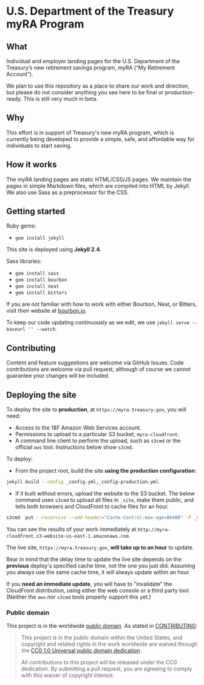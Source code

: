 # U.S. Department of the Treasury myRA Program

## What

Individual and employer landing pages for the U.S. Department of the Treasury’s new retirement savings program, myRA (“My Retirement Account”).

We plan to use this repository as a place to share our work and direction, but please do not consider anything you see here to be final or production-ready. This is still very much in beta.

## Why

This effort is in support of Treasury's new myRA program, which is currently being developed to provide a simple, safe, and affordable way for individuals to start saving.

## How it works

The myRA landing pages are static HTML/CSS/JS pages. We maintain the pages in simple Markdown files, which are compiled into HTML by Jekyll. We also use Sass as a preprocessor for the CSS.

## Getting started

Ruby gems:

* `gem install jekyll`

This site is deployed using **Jekyll 2.4**.

Sass libraries:

* `gem install sass`
* `gem install bourbon`
* `gem install neat`
* `gem install bitters`

If you are not familiar with how to work with either Bourbon, Neat, or Bitters, visit their website at [bourbon.io](http://bourbon.io/).

To keep our code updating continuously as we edit, we use `jekyll serve --baseurl '' --watch`.

## Contributing

Content and feature suggestions are welcome via GitHub Issues. Code contributions are welcome via pull request, although of course we cannot guarantee your changes will be included.

## Deploying the site

To deploy the site to **production**, at `https://myra.treasury.gov`, you will need:

* Access to the 18F Amazon Web Services account.
* Permissions to upload to a particular S3 bucket, `myra-cloudfront`.
* A command line client to perform the upload, such as `s3cmd` or the official `aws` tool. Instructions below show `s3cmd`.

To deploy:

* From the project root, build the site **using the production configuration**:

```bash
jekyll build --config _config.yml,_config-production.yml
```

* If it built without errors, upload the website to the S3 bucket. The below command uses `s3cmd` to upload all files in `_site`, make them public, and tells both browsers and CloudFront to cache files for an hour.

```bash
s3cmd  put --recursive --add-header="Cache-Control:max-age=86400" -P _site/* s3://myra-cloudfront/
```

You can see the results of your work immediately at `http://myra-cloudfront.s3-website-us-east-1.amazonaws.com`.

The live site, `https://myra.treasury.gov`, **will take up to an hour** to update.

Bear in mind that the delay time to update the live site depends on the **previous** deploy's specified cache time, not the one you just did. Assuming you always use the same cache time, it will always update within an hour.

If you **need an immediate update**, you will have to "invalidate" the CloudFront distribution, using either the web console or a third party tool. (Neither the `aws` nor `s3cmd` tools properly support this yet.)

### Public domain

This project is in the worldwide [public domain](LICENSE.md). As stated in [CONTRIBUTING](CONTRIBUTING.md):

> This project is in the public domain within the United States, and copyright and related rights in the work worldwide are waived through the [CC0 1.0 Universal public domain dedication](https://creativecommons.org/publicdomain/zero/1.0/).
>
> All contributions to this project will be released under the CC0 dedication. By submitting a pull request, you are agreeing to comply with this waiver of copyright interest.